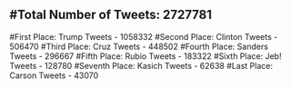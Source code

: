 #Total Number of Tweets: 2727781 
---
#First Place: Trump Tweets - 1058332
#Second Place: Clinton Tweets - 506470
#Third Place: Cruz Tweets - 448502
#Fourth Place: Sanders Tweets - 296667
#Fifth Place: Rubio Tweets - 183322
#Sixth Place: Jeb! Tweets - 128780
#Seventh Place: Kasich Tweets - 62638
#Last Place: Carson Tweets - 43070
